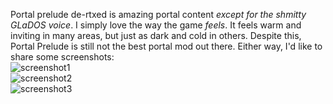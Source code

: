 Portal prelude de-rtxed is amazing portal content _except for the shmitty GLaDOS voice_.
I simply love the way the game _feels_. It feels warm and inviting in many areas, but just as dark and cold
in others. Despite this, Portal Prelude is still not the best portal mod out there. Either way, I'd like
to share some screenshots:
<br>
![screenshot1](assets/images/prelude1.jpg)
<br>
![screenshot2](assets/images/prelude2.jpg)
<br>
![screenshot3](assets/images/prelude3.jpg)
<br>
